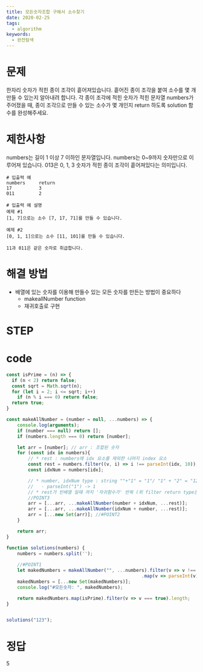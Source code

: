 ```yaml
---
title: 모든숫자조합 구해서 소수찾기
date: 2020-02-25
tags:
  - algorithm
keywords:
  - 완전탐색
---
```


# 문제 
한자리 숫자가 적힌 종이 조각이 흩어져있습니다. 
흩어진 종이 조각을 붙여 소수를 몇 개 만들 수 있는지 알아내려 합니다.
각 종이 조각에 적힌 숫자가 적힌 문자열 numbers가 주어졌을 때, 종이 조각으로 만들 수 있는 소수가 몇 개인지 return 하도록 solution 함수를 완성해주세요.

# 제한사항
numbers는 길이 1 이상 7 이하인 문자열입니다.
numbers는 0~9까지 숫자만으로 이루어져 있습니다.
013은 0, 1, 3 숫자가 적힌 종이 조각이 흩어져있다는 의미입니다.
```
# 입출력 예
numbers	    return
17	        3
011	        2

# 입출력 예 설명
예제 #1
[1, 7]으로는 소수 [7, 17, 71]를 만들 수 있습니다.

예제 #2
[0, 1, 1]으로는 소수 [11, 101]를 만들 수 있습니다.

11과 011은 같은 숫자로 취급합니다.
```

# 해결 방법 
* 배열에 있는 숫자를 이용해 만들수 있는 모든 숫자를 만든는 방법이 중요하다
    - makeallNumber function
    - 재귀호출로 구현

# STEP


# code
```js
const isPrime = (n) => {
  if (n < 2) return false;
  const sqrt = Math.sqrt(n);
  for (let i = 2; i <= sqrt; i++)
    if (n % i === 0) return false;
  return true;
}

const makeAllNumber = (number = null, ...numbers) => {
    console.log(arguments);
    if (number === null) return [];
    if (numbers.length === 0) return [number];

    let arr = [number]; // arr : 조합된 숫자
    for (const idx in numbers){
        // * rest : numbers에 idx 요소를 제외한 나머지 index 요소
        const rest = numbers.filter((v, i) => i !== parseInt(idx, 10));
        const idxNum = numbers[idx];

        // * number, idxNum type : string ""+"1" = "1"/ "1" + "2" = "12"
        //   - parseInt("1") -> 1
        // * rest가 빈배열 일때 까지 '자귀함수가' 반복 (위 filter return type은 array)
        //POINT3
        arr = [...arr, ...makeAllNumber(number + idxNum, ...rest)];
        arr = [...arr, ...makeAllNumber(idxNum + number, ...rest)];
        arr = [...new Set(arr)]; //#POINT2
    }

    return arr;
}

function solutions(numbers) {
    numbers = numbers.split('');
    
    //#POINT1
    let makedNumbers = makeAllNumber("", ...numbers).filter(v => v !== '')
                                                  .map(v => parseInt(v));
    makedNumbers = [...new Set(makedNumbers)];
    console.log("#모든숫자: ", makedNumbers);

    return makedNumbers.map(isPrime).filter(v => v === true).length;
}


solutions("123");
```

# 정답 
5
